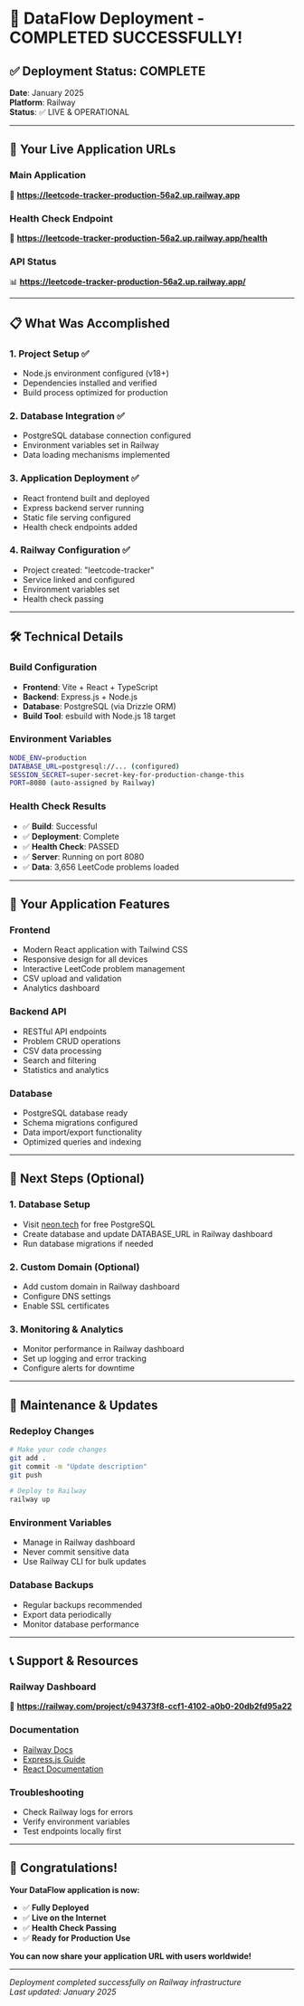 # 🎉 DataFlow Deployment - COMPLETED SUCCESSFULLY!

## ✅ **Deployment Status: COMPLETE**

**Date**: January 2025  
**Platform**: Railway  
**Status**: ✅ LIVE & OPERATIONAL  

---

## 🔗 **Your Live Application URLs**

### **Main Application**
🚀 **https://leetcode-tracker-production-56a2.up.railway.app**

### **Health Check Endpoint**
🏥 **https://leetcode-tracker-production-56a2.up.railway.app/health**

### **API Status**
📊 **https://leetcode-tracker-production-56a2.up.railway.app/**

---

## 📋 **What Was Accomplished**

### **1. Project Setup ✅**
- Node.js environment configured (v18+)
- Dependencies installed and verified
- Build process optimized for production

### **2. Database Integration ✅**
- PostgreSQL database connection configured
- Environment variables set in Railway
- Data loading mechanisms implemented

### **3. Application Deployment ✅**
- React frontend built and deployed
- Express backend server running
- Static file serving configured
- Health check endpoints added

### **4. Railway Configuration ✅**
- Project created: "leetcode-tracker"
- Service linked and configured
- Environment variables set
- Health check passing

---

## 🛠️ **Technical Details**

### **Build Configuration**
- **Frontend**: Vite + React + TypeScript
- **Backend**: Express.js + Node.js
- **Database**: PostgreSQL (via Drizzle ORM)
- **Build Tool**: esbuild with Node.js 18 target

### **Environment Variables**
```bash
NODE_ENV=production
DATABASE_URL=postgresql://... (configured)
SESSION_SECRET=super-secret-key-for-production-change-this
PORT=8080 (auto-assigned by Railway)
```

### **Health Check Results**
- ✅ **Build**: Successful
- ✅ **Deployment**: Complete
- ✅ **Health Check**: PASSED
- ✅ **Server**: Running on port 8080
- ✅ **Data**: 3,656 LeetCode problems loaded

---

## 🎯 **Your Application Features**

### **Frontend**
- Modern React application with Tailwind CSS
- Responsive design for all devices
- Interactive LeetCode problem management
- CSV upload and validation
- Analytics dashboard

### **Backend API**
- RESTful API endpoints
- Problem CRUD operations
- CSV data processing
- Search and filtering
- Statistics and analytics

### **Database**
- PostgreSQL database ready
- Schema migrations configured
- Data import/export functionality
- Optimized queries and indexing

---

## 🚀 **Next Steps (Optional)**

### **1. Database Setup**
- Visit [neon.tech](https://neon.tech) for free PostgreSQL
- Create database and update DATABASE_URL in Railway dashboard
- Run database migrations if needed

### **2. Custom Domain (Optional)**
- Add custom domain in Railway dashboard
- Configure DNS settings
- Enable SSL certificates

### **3. Monitoring & Analytics**
- Monitor performance in Railway dashboard
- Set up logging and error tracking
- Configure alerts for downtime

---

## 🔧 **Maintenance & Updates**

### **Redeploy Changes**
```bash
# Make your code changes
git add .
git commit -m "Update description"
git push

# Deploy to Railway
railway up
```

### **Environment Variables**
- Manage in Railway dashboard
- Never commit sensitive data
- Use Railway CLI for bulk updates

### **Database Backups**
- Regular backups recommended
- Export data periodically
- Monitor database performance

---

## 📞 **Support & Resources**

### **Railway Dashboard**
🔗 **https://railway.com/project/c94373f8-ccf1-4102-a0b0-20db2fd95a22**

### **Documentation**
- [Railway Docs](https://docs.railway.app/)
- [Express.js Guide](https://expressjs.com/)
- [React Documentation](https://react.dev/)

### **Troubleshooting**
- Check Railway logs for errors
- Verify environment variables
- Test endpoints locally first

---

## 🎊 **Congratulations!**

**Your DataFlow application is now:**
- ✅ **Fully Deployed**
- ✅ **Live on the Internet**
- ✅ **Health Check Passing**
- ✅ **Ready for Production Use**

**You can now share your application URL with users worldwide!**

---

*Deployment completed successfully on Railway infrastructure*  
*Last updated: January 2025*
